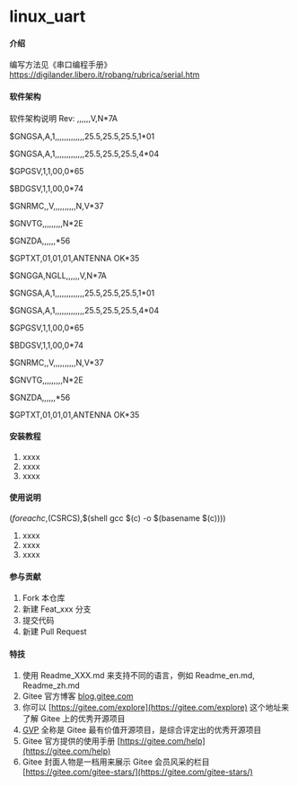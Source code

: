 # linux_uart

#### 介绍
编写方法见《串口编程手册》https://digilander.libero.it/robang/rubrica/serial.htm

#### 软件架构
软件架构说明
Rev:
,,,,,,V,N*7A

$GNGSA,A,1,,,,,,,,,,,,,25.5,25.5,25.5,1*01

$GNGSA,A,1,,,,,,,,,,,,,25.5,25.5,25.5,4*04

$GPGSV,1,1,00,0*65

$BDGSV,1,1,00,0*74

$GNRMC,,V,,,,,,,,,,N,V*37

$GNVTG,,,,,,,,,N*2E

$GNZDA,,,,,,*56

$GPTXT,01,01,01,ANTENNA OK*35

$GNGGA,NGLL,,,,,,V,N*7A

$GNGSA,A,1,,,,,,,,,,,,,25.5,25.5,25.5,1*01

$GNGSA,A,1,,,,,,,,,,,,,25.5,25.5,25.5,4*04

$GPGSV,1,1,00,0*65

$BDGSV,1,1,00,0*74

$GNRMC,,V,,,,,,,,,,N,V*37

$GNVTG,,,,,,,,,N*2E

$GNZDA,,,,,,*56

$GPTXT,01,01,01,ANTENNA OK*35

#### 安装教程

1.  xxxx
2.  xxxx
3.  xxxx

#### 使用说明
$(foreach c,$(CSRCS),$(shell gcc $(c) -o $(basename $(c))))
1.  xxxx
2.  xxxx
3.  xxxx

#### 参与贡献

1.  Fork 本仓库
2.  新建 Feat_xxx 分支
3.  提交代码
4.  新建 Pull Request


#### 特技

1.  使用 Readme\_XXX.md 来支持不同的语言，例如 Readme\_en.md, Readme\_zh.md
2.  Gitee 官方博客 [blog.gitee.com](https://blog.gitee.com)
3.  你可以 [https://gitee.com/explore](https://gitee.com/explore) 这个地址来了解 Gitee 上的优秀开源项目
4.  [GVP](https://gitee.com/gvp) 全称是 Gitee 最有价值开源项目，是综合评定出的优秀开源项目
5.  Gitee 官方提供的使用手册 [https://gitee.com/help](https://gitee.com/help)
6.  Gitee 封面人物是一档用来展示 Gitee 会员风采的栏目 [https://gitee.com/gitee-stars/](https://gitee.com/gitee-stars/)
